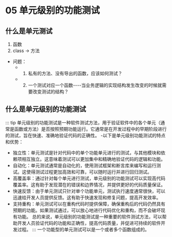 # 05 单元级别的功能测试

## 什么是单元测试
1. 函数
2. class -> 方法

- 问题：
	- 1. 私有的方法、没有导出的函数，应该如何测试？
	- 2. 一个测试对应一个函数----当业务逻辑的实现结构发生改变的时候就需要改变测试的结构？
## 什么是单元级别的功能测试
::: tip 
单元级别的功能测试是一种软件测试方法，用于验证软件中的各个单元（通常是函数或方法）是否按照预期功能运行。它通常是在开发过程中的早期阶段进行的测试，旨在快速、准确地验证代码的正确性。
-以下是单元级别功能测试的特点和优势：
- 独立性：单元测试是针对代码中的单个功能单元进行的测试，与其他模块和依赖项相互独立。这意味着测试可以更加集中和精确地验证代码的逻辑和功能。
- 自动化：单元测试通常是自动化的，使用测试框架和断言库来编写和运行测试。这使得测试过程更加高效和可靠，可以随时运行并进行回归测试。
- 高覆盖率：通过针对每个单元进行测试，单元级别的功能测试可以实现高代码覆盖率。这有助于发现潜在的错误和边界情况，并提供更好的代码质量保证。
- 快速反馈：由于单元测试只针对单个功能单元，测试执行速度通常很快，可以迅速给开发人员提供反馈。这有助于快速发现和修复问题，提高开发效率。
- 支持重构：单元测试可以在重构代码时提供保障，确保重构后的代码仍然具有预期的功能。如果测试通过，可以放心地进行代码优化和重构，而不会破坏现有功能。
总的来说，单元级别的功能测试是一种重要的软件测试方法，可以帮助开发人员验证代码的功能和正确性，提高代码质量，并促进可持续的软件开发过程。
:::
一个功能型的单元测试可以是一个或者多个函数组成的。

